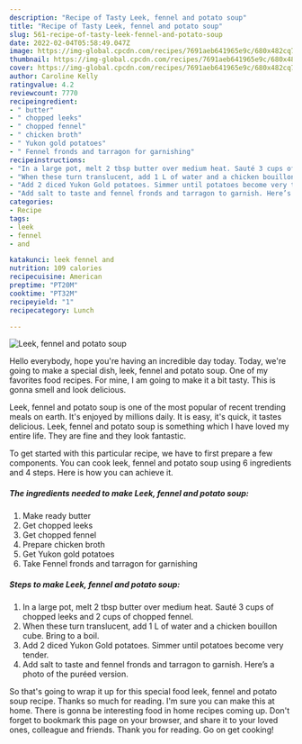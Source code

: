 ```yaml
---
description: "Recipe of Tasty Leek, fennel and potato soup"
title: "Recipe of Tasty Leek, fennel and potato soup"
slug: 561-recipe-of-tasty-leek-fennel-and-potato-soup
date: 2022-02-04T05:58:49.047Z
image: https://img-global.cpcdn.com/recipes/7691aeb641965e9c/680x482cq70/leek-fennel-and-potato-soup-recipe-main-photo.jpg
thumbnail: https://img-global.cpcdn.com/recipes/7691aeb641965e9c/680x482cq70/leek-fennel-and-potato-soup-recipe-main-photo.jpg
cover: https://img-global.cpcdn.com/recipes/7691aeb641965e9c/680x482cq70/leek-fennel-and-potato-soup-recipe-main-photo.jpg
author: Caroline Kelly
ratingvalue: 4.2
reviewcount: 7770
recipeingredient:
- " butter"
- " chopped leeks"
- " chopped fennel"
- " chicken broth"
- " Yukon gold potatoes"
- " Fennel fronds and tarragon for garnishing"
recipeinstructions:
- "In a large pot, melt 2 tbsp butter over medium heat. Sauté 3 cups of chopped leeks and 2 cups of chopped fennel."
- "When these turn translucent, add 1 L of water and a chicken bouillon cube. Bring to a boil."
- "Add 2 diced Yukon Gold potatoes. Simmer until potatoes become very tender."
- "Add salt to taste and fennel fronds and tarragon to garnish. Here’s a photo of the puréed version."
categories:
- Recipe
tags:
- leek
- fennel
- and

katakunci: leek fennel and 
nutrition: 109 calories
recipecuisine: American
preptime: "PT20M"
cooktime: "PT32M"
recipeyield: "1"
recipecategory: Lunch

---
```



![Leek, fennel and potato soup](https://img-global.cpcdn.com/recipes/7691aeb641965e9c/680x482cq70/leek-fennel-and-potato-soup-recipe-main-photo.jpg)

Hello everybody, hope you're having an incredible day today. Today, we're going to make a special dish, leek, fennel and potato soup. One of my favorites food recipes. For mine, I am going to make it a bit tasty. This is gonna smell and look delicious.

Leek, fennel and potato soup is one of the most popular of recent trending meals on earth. It's enjoyed by millions daily. It is easy, it's quick, it tastes delicious. Leek, fennel and potato soup is something which I have loved my entire life. They are fine and they look fantastic.




To get started with this particular recipe, we have to first prepare a few components. You can cook leek, fennel and potato soup using 6 ingredients and 4 steps. Here is how you can achieve it.

<!--inarticleads1-->

##### The ingredients needed to make Leek, fennel and potato soup:

1. Make ready  butter
1. Get  chopped leeks
1. Get  chopped fennel
1. Prepare  chicken broth
1. Get  Yukon gold potatoes
1. Take  Fennel fronds and tarragon for garnishing




<!--inarticleads2-->

##### Steps to make Leek, fennel and potato soup:

1. In a large pot, melt 2 tbsp butter over medium heat. Sauté 3 cups of chopped leeks and 2 cups of chopped fennel.
1. When these turn translucent, add 1 L of water and a chicken bouillon cube. Bring to a boil.
1. Add 2 diced Yukon Gold potatoes. Simmer until potatoes become very tender.
1. Add salt to taste and fennel fronds and tarragon to garnish. Here’s a photo of the puréed version.




So that's going to wrap it up for this special food leek, fennel and potato soup recipe. Thanks so much for reading. I'm sure you can make this at home. There is gonna be interesting food in home recipes coming up. Don't forget to bookmark this page on your browser, and share it to your loved ones, colleague and friends. Thank you for reading. Go on get cooking!
